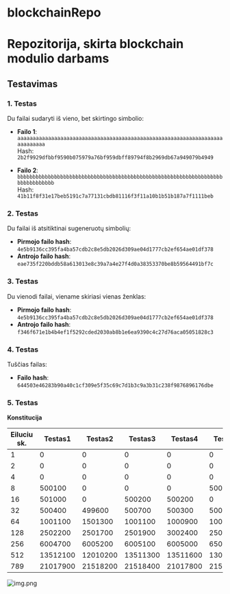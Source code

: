 # blockchainRepo

# Repozitorija, skirta blockchain modulio darbams

## Testavimas

### 1. Testas
Du failai sudaryti iš vieno, bet skirtingo simbolio:

- **Failo 1**: `aaaaaaaaaaaaaaaaaaaaaaaaaaaaaaaaaaaaaaaaaaaaaaaaaaaaaaaaaaaaaaaaaaaaaaaaaaaa`  
  Hash: `2b2f9929dfbbf9590b075979a76bf959dbff89794f8b2969db67a949079b4949`

- **Failo 2**: `bbbbbbbbbbbbbbbbbbbbbbbbbbbbbbbbbbbbbbbbbbbbbbbbbbbbbbbbbbbbbbbbbbbbbbbbbbbbbbb`  
  Hash: `41b11f8f31e17beb5191c7a77131cbdb81116f3f11a10b1b51b187a7f1111beb`

### 2. Testas
Du failai iš atsitiktinai sugeneruotų simbolių:

- **Pirmojo failo hash**: `4e5b9136cc395fa4ba57cdb2c8e5db2026d309ae04d1777cb2ef654ae01df378`
- **Antrojo failo hash**: `eae735f220bddb58a613013e8c39a7a4e27f4d0a38353370be8b59564491bf7c`

### 3. Testas
Du vienodi failai, viename skiriasi vienas ženklas:

- **Pirmojo failo hash**: `4e5b9136cc395fa4ba57cdb2c8e5db2026d309ae04d1777cb2ef654ae01df378`
- **Antrojo failo hash**: `f346f671e1b4b4ef1f5292cded2030ab8b1e6ea9390c4c27d76aca05051828c3`

### 4. Testas
Tuščias failas:

- **Failo hash**: `644503e46283b90a40c1cf309e5f35c69c7d1b3c9a3b31c238f9876896176dbe`

### 5. Testas
**Konstitucija**

| Eiluciu sk. | Testas1 | Testas2 | Testas3 | Testas4 | Testas5 | Vidutinis |
|--------------|---------|---------|---------|---------|---------|-----------|
| 1            | 0       | 0       | 0       | 0       | 0       | 0         |
| 2            | 0       | 0       | 0       | 0       | 0       | 0         |
| 4            | 0       | 0       | 0       | 0       | 0       | 0         |
| 8            | 500100  | 0       | 0       | 0       | 500700  | 200160    |
| 16           | 501000  | 0       | 500200  | 500200  | 0       | 300280    |
| 32           | 500400  | 499600  | 500700  | 500300  | 500400  | 500280    |
| 64           | 1001100 | 1501300 | 1001100 | 1000900 | 1000300 | 1100940   |
| 128          | 2502200 | 2501700 | 2501900 | 3002400 | 2501800 | 2602000   |
| 256          | 6004700 | 6005200 | 6005100 | 6005000 | 6505600 | 6105120   |
| 512          | 13512100| 12010200| 13511300| 13511600| 13010900| 13111220  |
| 789          | 21017900| 21518200| 21518400| 21017800| 21518400| 21318140  |

![img.png](img.png)


